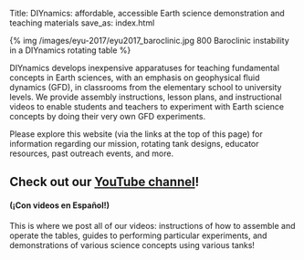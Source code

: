Title: DIYnamics: affordable, accessible Earth science demonstration and teaching materials
save_as: index.html

{% img /images/eyu-2017/eyu2017_baroclinic.jpg 800 Baroclinic instability in a DIYnamics rotating table %}


DIYnamics develops inexpensive apparatuses for teaching fundamental
concepts in Earth sciences, with an emphasis on geophysical fluid
dynamics (GFD), in classrooms from the elementary school to university
levels.  We provide assembly instructions, lesson plans, and
instructional videos to enable students and teachers to experiment
with Earth science concepts by doing their very own GFD experiments.

Please explore this website (via the links at the top of this page)
for information regarding our mission, rotating tank designs, educator
resources, past outreach events, and more.

## **Check out our [YouTube channel](http://tinyurl.com/diynamicsvideos)!**
#### (&#161;Con videos en Espa&ntilde;ol!)
This is where we post all of our videos: instructions of how to
assemble and operate the tables, guides to performing particular
experiments, and demonstrations of various science concepts using
various tanks!
